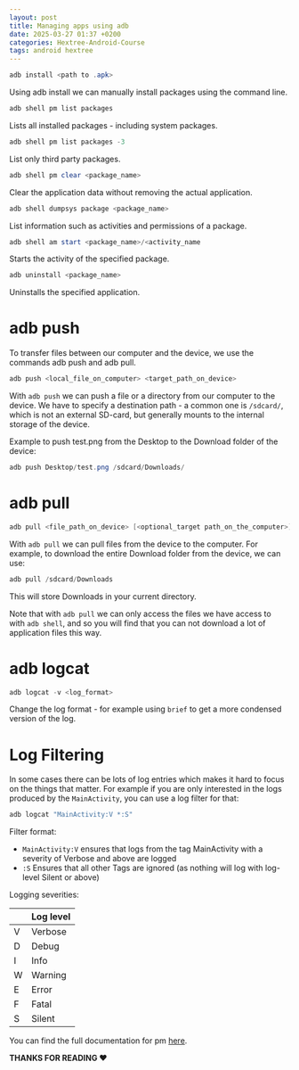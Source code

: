 ```yaml
---
layout: post
title: Managing apps using adb
date: 2025-03-27 01:37 +0200
categories: Hextree-Android-Course
tags: android hextree
---
```

```powershell
adb install <path to .apk>
```

Using adb install we can manually install packages using the command line.

```powershell
adb shell pm list packages
```

Lists all installed packages - including system packages.

```powershell
adb shell pm list packages -3
```

List only third party packages.

```powershell
adb shell pm clear <package_name>
```

Clear the application data without removing the actual application.

```powershell
adb shell dumpsys package <package_name>
```

List information such as activities and permissions of a package.

```powershell
adb shell am start <package_name>/<activity_name
```

Starts the activity of the specified package.

```powershell
adb uninstall <package_name>
```

Uninstalls the specified application.

# **adb push**

To transfer files between our computer and the device, we use the commands adb push and adb pull.

```powershell
adb push <local_file_on_computer> <target_path_on_device>
```

With `adb push` we can push a file or a directory from our computer to the device. We have to specify a destination path - a common one is `/sdcard/`, which is not an external SD-card, but generally mounts to the internal storage of the device.

Example to push test.png from the Desktop to the Download folder of the device:

```powershell
adb push Desktop/test.png /sdcard/Downloads/
```

# **adb pull**

```powershell
adb pull <file_path_on_device> [<optional_target path_on_the_computer>]
```

With `adb pull` we can pull files from the device to the computer. For example, to download the entire Download folder from the device, we can use:

```powershell
adb pull /sdcard/Downloads
```

This will store Downloads in your current directory.

Note that with `adb pull` we can only access the files we have access to with `adb shell`, and so you will find that you can not download a lot of application files this way.

# **adb logcat**

```powershell
adb logcat -v <log_format>
```

Change the log format - for example using `brief` to get a more condensed version of the log.

# **Log Filtering**

In some cases there can be lots of log entries which makes it hard to focus on the things that matter. For example if you are only interested in the logs produced by the `MainActivity`, you can use a log filter for that:

```powershell
adb logcat "MainActivity:V *:S"
```

Filter format:

- `MainActivity:V` ensures that logs from the tag MainActivity with a severity of Verbose and above are logged
- `:S` Ensures that all other Tags are ignored (as nothing will log with log-level Silent or above)

Logging severities:

|  | Log level |
| --- | --- |
| V | Verbose |
| D | Debug |
| I | Info |
| W | Warning |
| E | Error |
| F | Fatal |
| S | Silent |

You can find the full documentation for pm [here](https://developer.android.com/tools/adb#pm).

**THANKS FOR READING ❤️**
